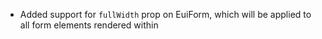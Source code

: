 - Added support for `fullWidth` prop on EuiForm, which will be applied to all form elements rendered within
